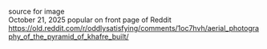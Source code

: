 source for image    
October 21, 2025 popular on front page of Reddit     https://old.reddit.com/r/oddlysatisfying/comments/1oc7hvh/aerial_photography_of_the_pyramid_of_khafre_built/

